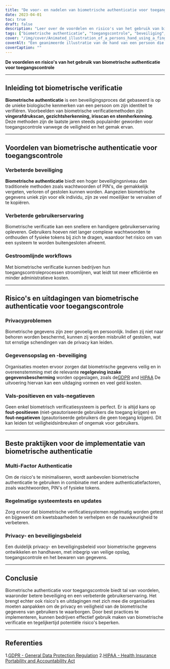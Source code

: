 ```yaml
---
title: "De voor- en nadelen van biometrische authenticatie voor toegangscontrole"
date: 2023-04-01
toc: true
draft: false
description: "Leer over de voordelen en risico's van het gebruik van biometrische authenticatie voor toegangscontrole, waaronder verbeterde beveiliging, privacyproblemen en beste praktijken voor implementatie."
tags: ["biometrische authenticatie", "toegangscontrole", "beveiliging", "privacy", "gegevensbescherming", "GDPR", "HIPAA", "valse positieven", "valse negatieven", "multi-factor authenticatie", "systeemtests", "veiligheidsbeleid", "efficiëntie", "gemak", "unieke identiteit", "gestroomlijnde workflows", "kwetsbaarheden", "risicobeperking", "gebruikerservaring", "cyberbeveiliging"]
cover: "/img/cover/Animated_illustration_of_a_persons_hand_using_a_fingerprint.png"
coverAlt: "Een geanimeerde illustratie van de hand van een persoon die een vingerafdrukscanner gebruikt om toegang te krijgen tot een beveiligde zone, met het gezicht en de iris van een persoon ook zichtbaar op de achtergrond."
coverCaption: ""
---
```


**De voordelen en risico's van het gebruik van biometrische authenticatie voor toegangscontrole**

______

## Inleiding tot biometrische verificatie

**Biometrische authenticatie** is een beveiligingsproces dat gebaseerd is op de unieke biologische kenmerken van een persoon om zijn identiteit te verifiëren. Voorbeelden van biometrische verificatiemethoden zijn **vingerafdrukscan, gezichtsherkenning, irisscan en stemherkenning**. Deze methoden zijn de laatste jaren steeds populairder geworden voor toegangscontrole vanwege de veiligheid en het gemak ervan.

______

## Voordelen van biometrische authenticatie voor toegangscontrole

### Verbeterde beveiliging

**Biometrische authenticatie** biedt een hoger beveiligingsniveau dan traditionele methoden zoals wachtwoorden of PIN's, die gemakkelijk vergeten, verloren of gestolen kunnen worden. Aangezien biometrische gegevens uniek zijn voor elk individu, zijn ze veel moeilijker te vervalsen of te kopiëren.

### Verbeterde gebruikerservaring

Biometrische verificatie kan een snellere en handigere gebruikerservaring opleveren. Gebruikers hoeven niet langer complexe wachtwoorden te onthouden of fysieke tokens bij zich te dragen, waardoor het risico om van een systeem te worden buitengesloten afneemt.

### Gestroomlijnde workflows

Met biometrische verificatie kunnen bedrijven hun toegangscontroleprocessen stroomlijnen, wat leidt tot meer efficiëntie en minder administratieve kosten.

______

## Risico's en uitdagingen van biometrische authenticatie voor toegangscontrole

### Privacyproblemen

Biometrische gegevens zijn zeer gevoelig en persoonlijk. Indien zij niet naar behoren worden beschermd, kunnen zij worden misbruikt of gestolen, wat tot ernstige schendingen van de privacy kan leiden.

### Gegevensopslag en -beveiliging

Organisaties moeten ervoor zorgen dat biometrische gegevens veilig en in overeenstemming met de relevante **regelgeving inzake gegevensbescherming** worden opgeslagen, zoals de[GDPR](https://gdpr.eu/) and [HIPAA](https://www.hhs.gov/hipaa/index.html) De uitvoering hiervan kan een uitdaging vormen en veel geld kosten.

### Vals-positieven en vals-negatieven

Geen enkel biometrisch verificatiesysteem is perfect. Er is altijd kans op **fout-positieven** (niet-geautoriseerde gebruikers die toegang krijgen) en **fout-negatieven** (geautoriseerde gebruikers die geen toegang krijgen). Dit kan leiden tot veiligheidsinbreuken of ongemak voor gebruikers.

______

## Beste praktijken voor de implementatie van biometrische authenticatie

### Multi-Factor Authenticatie

Om de risico's te minimaliseren, wordt aanbevolen biometrische authenticatie te gebruiken in combinatie met andere authenticatiefactoren, zoals wachtwoorden, PIN's of fysieke tokens.

### Regelmatige systeemtests en updates

Zorg ervoor dat biometrische verificatiesystemen regelmatig worden getest en bijgewerkt om kwetsbaarheden te verhelpen en de nauwkeurigheid te verbeteren.

### Privacy- en beveiligingsbeleid

Een duidelijk privacy- en beveiligingsbeleid voor biometrische gegevens ontwikkelen en handhaven, met inbegrip van veilige opslag, toegangscontrole en het bewaren van gegevens.

______

## Conclusie

Biometrische authenticatie voor toegangscontrole biedt tal van voordelen, waaronder betere beveiliging en een verbeterde gebruikerservaring. Het brengt echter ook risico's en uitdagingen met zich mee die organisaties moeten aanpakken om de privacy en veiligheid van de biometrische gegevens van gebruikers te waarborgen. Door best practices te implementeren, kunnen bedrijven effectief gebruik maken van biometrische verificatie en tegelijkertijd potentiële risico's beperken.

______

## Referenties

1.[GDPR - General Data Protection Regulation](https://gdpr.eu/)
2.[HIPAA - Health Insurance Portability and Accountability Act](https://www.hhs.gov/hipaa/index.html)

